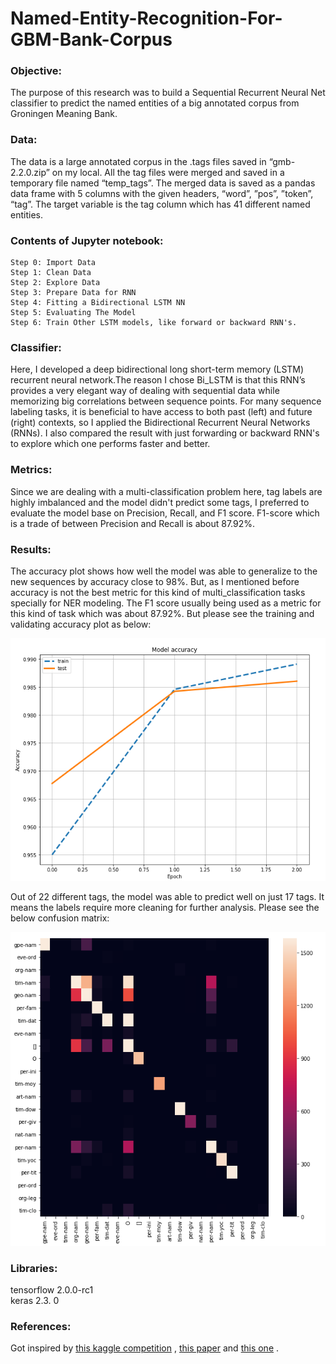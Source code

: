 # Named-Entity-Recognition-For-GBM-Bank-Corpus

### Objective:
The purpose of this research was to build a Sequential Recurrent Neural Net classifier to predict the named entities of a big annotated corpus from Groningen Meaning Bank.

### Data:
The data is a large annotated corpus in the .tags files saved in “gmb-2.2.0.zip” on my local. All the tag files were merged and saved in a temporary file named “temp_tags”. The merged data is saved as a pandas data frame with 5 columns with the given headers, “word”, ”pos”, ”token”, “tag”. The target variable is the tag column which has 41 different named entities.

### Contents of Jupyter notebook:
    Step 0: Import Data  
    Step 1: Clean Data  
    Step 2: Explore Data  
    Step 3: Prepare Data for RNN  
    Step 4: Fitting a Bidirectional LSTM NN  
    Step 5: Evaluating The Model  
    Step 6: Train Other LSTM models, like forward or backward RNN's. 

### Classifier:
Here, I developed a deep bidirectional long short-term memory (LSTM) recurrent neural network.The reason I chose Bi_LSTM is that this RNN’s provides a very elegant way of dealing with sequential data while memorizing big correlations between sequence points. For many sequence labeling tasks, it is beneficial to have access to both past (left) and future (right) contexts, so I applied the Bidirectional Recurrent Neural Networks (RNNs). I also compared the result with just forwarding or backward RNN's to explore which one performs faster and better. 

### Metrics:
Since we are dealing with a multi-classification problem here, tag labels are highly imbalanced and the model didn't predict some tags, I preferred to evaluate the model base on Precision, Recall, and F1 score. F1-score which is a trade of between Precision and Recall is about 87.92%. 

### Results:
The accuracy plot shows how well the model was able to generalize to the new sequences by accuracy close to 98%. But, as I mentioned before accuracy is not the best metric for this kind of multi_classification tasks specially for NER modeling. The F1 score usually being used as a metric for this kind of task which was about 87.92%. But please see the training and validating accuracy plot as below:

![](Images/Accuracy_train_test.png)

Out of 22 different tags, the model was able to predict well on just 17 tags. It means the labels require more cleaning for further analysis. Please see the below confusion matrix:

![](Images/CF.png)


### Libraries:
tensorflow 2.0.0-rc1  
keras 2.3. 0

### References:
Got inspired by [this kaggle competition](https://www.kaggle.com/abhinavwalia95/entity-annotated-corpus) , [this paper](https://arxiv.org/abs/1606.06871) and [this one](https://arxiv.org/pdf/1603.01354.pdf) .
